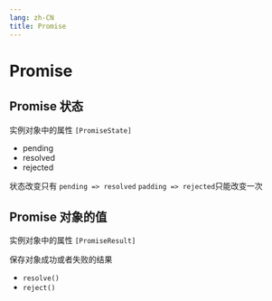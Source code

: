 ```yaml
---
lang: zh-CN
title: Promise
---
```


# Promise

## Promise 状态

实例对象中的属性 `[PromiseState]`

- pending
- resolved
- rejected

状态改变只有 `pending => resolved` `padding => rejected`只能改变一次

## Promise 对象的值

实例对象中的属性 `[PromiseResult]`

保存对象成功或者失败的结果

- `resolve()`
- `reject()`
